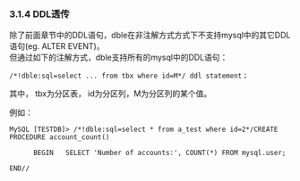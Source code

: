 ### 3.1.4 DDL透传
除了前面章节中的DDL语句，dble在非注解方式方式下不支持mysql中的其它DDL语句(eg. ALTER EVENT)。  
但通过如下的注解方式，dble支持所有的mysql中的DDL语句：
```
/*!dble:sql=select ... from tbx where id=M*/ ddl statement；
```
其中， tbx为分区表， id为分区列，M为分区列的某个值。

例如：
```  
MySQL [TESTDB]> /*!dble:sql=select * from a_test where id=2*/CREATE PROCEDURE account_count()

      BEGIN   SELECT 'Number of accounts:', COUNT(*) FROM mysql.user;

END//
``` 
